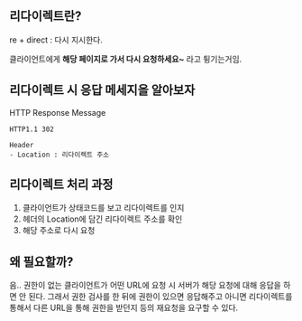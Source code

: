 ## 리다이렉트란?

re + direct : 다시 지시한다.

클라이언트에게 **해당 페이지로 가서 다시 요청하세요~** 라고 튕기는거임.

## 리다이렉트 시 응답 메세지을 알아보자
HTTP Response Message
```
HTTP1.1 302

Header
- Location : 리다이렉트 주소

```

## 리다이렉트 처리 과정

1. 클라이언트가 상태코드를 보고 리다이렉트를 인지
2. 헤더의 Location에 담긴 리다이렉트 주소를 확인
3. 해당 주소로 다시 요청


## 왜 필요할까?

음.. 권한이 없는 클라이언트가 어떤 URL에 요청 시 서버가 해당 요청에 대해 응답을 하면 안 된다. 그래서 권한 검사를 한 뒤에 권한이 있으면 응답해주고 아니면 리다이렉트를 통해서 다른 URL을 통해 권한을 받던지 등의 재요청을 요구할 수 있다.